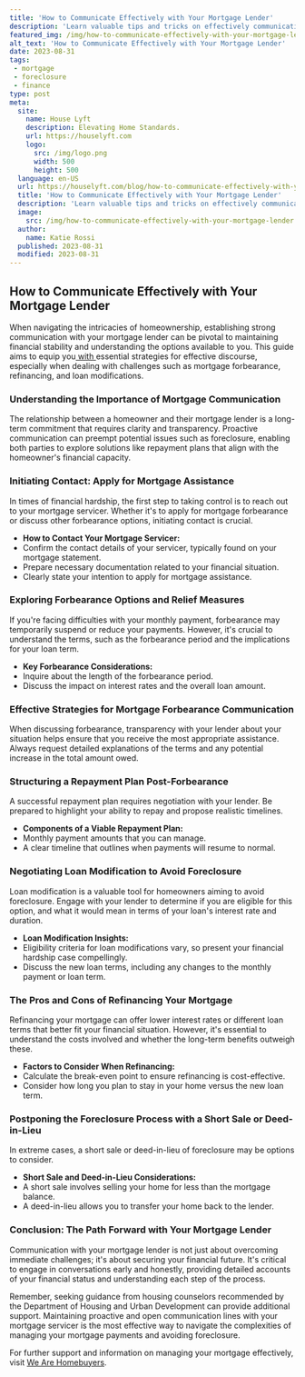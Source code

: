 ```yaml
---
title: 'How to Communicate Effectively with Your Mortgage Lender'
description: 'Learn valuable tips and tricks on effectively communicating with your mortgage lender. Unlock the secrets to successful interactions in the lending process.'
featured_img: /img/how-to-communicate-effectively-with-your-mortgage-lender.webp
alt_text: 'How to Communicate Effectively with Your Mortgage Lender'
date: 2023-08-31
tags:
 - mortgage
 - foreclosure
 - finance
type: post
meta:
  site:
    name: House Lyft
    description: Elevating Home Standards.
    url: https://houselyft.com
    logo:
      src: /img/logo.png
      width: 500
      height: 500
  language: en-US
  url: https://houselyft.com/blog/how-to-communicate-effectively-with-your-mortgage-lender
  title: 'How to Communicate Effectively with Your Mortgage Lender'
  description: 'Learn valuable tips and tricks on effectively communicating with your mortgage lender. Unlock the secrets to successful interactions in the lending process.'
  image:
    src: /img/how-to-communicate-effectively-with-your-mortgage-lender.webp
  author:
    name: Katie Rossi
  published: 2023-08-31
  modified: 2023-08-31
---
```



## How to Communicate Effectively with Your Mortgage Lender

When navigating the intricacies of homeownership, establishing strong communication with your mortgage lender can be pivotal to maintaining financial stability and understanding the options available to you. This guide aims to equip you[  with  ](https://houselyft.com/blog/government-programs-for-homeowners-behind-on-payments)essential strategies for effective discourse, especially when dealing with challenges such as mortgage forbearance, refinancing, and loan modifications.

### Understanding the Importance of Mortgage Communication

The relationship between a homeowner and their mortgage lender is a long-term commitment that requires clarity and transparency. Proactive communication can preempt potential issues such as foreclosure, enabling both parties to explore solutions like repayment plans that align with the homeowner's financial capacity.

### Initiating Contact: Apply for Mortgage Assistance

In times of financial hardship, the first step to taking control is to reach out to your mortgage servicer. Whether it's to apply for mortgage forbearance or discuss other forbearance options, initiating contact is crucial.
  - **How to Contact Your Mortgage Servicer:**
  - Confirm the contact details of your servicer, typically found on your mortgage statement.
  - Prepare necessary documentation related to your financial situation.
  - Clearly state your intention to apply for mortgage assistance.

### Exploring Forbearance Options and Relief Measures

If you're facing difficulties with your monthly payment, forbearance may temporarily suspend or reduce your payments. However, it's crucial to understand the terms, such as the forbearance period and the implications for your loan term.
  - **Key Forbearance Considerations:**
  - Inquire about the length of the forbearance period.
  - Discuss the impact on interest rates and the overall loan amount.

### Effective Strategies for Mortgage Forbearance Communication

When discussing forbearance, transparency with your lender about your situation helps ensure that you receive the most appropriate assistance. Always request detailed explanations of the terms and any potential increase in the total amount owed.

### Structuring a Repayment Plan Post-Forbearance

A successful repayment plan requires negotiation with your lender. Be prepared to highlight your ability to repay and propose realistic timelines.
  - **Components of a Viable Repayment Plan:**
  - Monthly payment amounts that you can manage.
  - A clear timeline that outlines when payments will resume to normal.

### Negotiating Loan Modification to Avoid Foreclosure

Loan modification is a valuable tool for homeowners aiming to avoid foreclosure. Engage with your lender to determine if you are eligible for this option, and what it would mean in terms of your loan's interest rate and duration.
  - **Loan Modification Insights:**
  - Eligibility criteria for loan modifications vary, so present your financial hardship case compellingly.
  - Discuss the new loan terms, including any changes to the monthly payment or loan term.

### The Pros and Cons of Refinancing Your Mortgage

Refinancing your mortgage can offer lower interest rates or different loan terms that better fit your financial situation. However, it's essential to understand the costs involved and whether the long-term benefits outweigh these.
  - **Factors to Consider When Refinancing:**
  - Calculate the break-even point to ensure refinancing is cost-effective.
  - Consider how long you plan to stay in your home versus the new loan term.

### Postponing the Foreclosure Process with a Short Sale or Deed-in-Lieu

In extreme cases, a short sale or deed-in-lieu of foreclosure may be options to consider.
  - **Short Sale and Deed-in-Lieu Considerations:**
  - A short sale involves selling your home for less than the mortgage balance.
  - A deed-in-lieu allows you to transfer your home back to the lender.

### Conclusion: The Path Forward with Your Mortgage Lender

Communication with your mortgage lender is not just about overcoming immediate challenges; it's about securing your financial future. It's critical to engage in conversations early and honestly, providing detailed accounts of your financial status and understanding each step of the process.

Remember, seeking guidance from housing counselors recommended by the Department of Housing and Urban Development can provide additional support. Maintaining proactive and open communication lines with your mortgage servicer is the most effective way to navigate the complexities of managing your mortgage payments and avoiding foreclosure.

For further support and information on managing your mortgage effectively, visit [We Are Homebuyers](https://www.wearehomebuyers.com/).